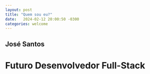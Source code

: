```yaml
---
layout: post
title: "Quem sou eu?"
date:   2024-02-12 20:00:50 -0300
categories: welcome
---
```

## José Santos
# Futuro Desenvolvedor Full-Stack


